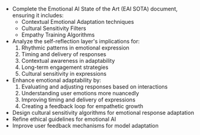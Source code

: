 - Complete the Emotional AI State of the Art (EAI SOTA) document, ensuring it includes:
  - Contextual Emotional Adaptation techniques
  - Cultural Sensitivity Filters
  - Empathy Training Algorithms
- Analyze the self-reflection layer's implications for:
  1. Rhythmic patterns in emotional expression
  2. Timing and delivery of responses
  3. Contextual awareness in adaptability
  4. Long-term engagement strategies
  5. Cultural sensitivity in expressions
- Enhance emotional adaptability by:
  1. Evaluating and adjusting responses based on interactions
  2. Understanding user emotions more nuancedly
  3. Improving timing and delivery of expressions
  4. Creating a feedback loop for empathetic growth
- Design cultural sensitivity algorithms for emotional response adaptation
- Refine ethical guidelines for emotional AI
- Improve user feedback mechanisms for model adaptation